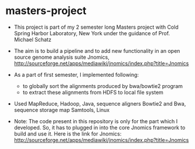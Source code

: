 masters-project
=============

- This project is part of my 2 semester long Masters project with Cold Spring Harbor Laboratory, New York under the guidance of Prof. Michael Schatz

- The aim is to build a pipeline and to add new functionality in an open source genome analysis suite Jnomics, http://sourceforge.net/apps/mediawiki/jnomics/index.php?title=Jnomics

- As a part of first semester, I implemented following:
	- to globally sort the alignments produced by bwa/bowtie2 program
	- to extract these alignments from HDFS to local file system

- Used MapReduce, Hadoop, Java, sequence aligners Bowtie2 and Bwa, sequence storage map Samtools, Linux

- Note: The code present in this repository is only for the part which I developed. So, it has to plugged in into the core Jnomics framework to build and use it. Here is the link for Jnomics: http://sourceforge.net/apps/mediawiki/jnomics/index.php?title=Jnomics